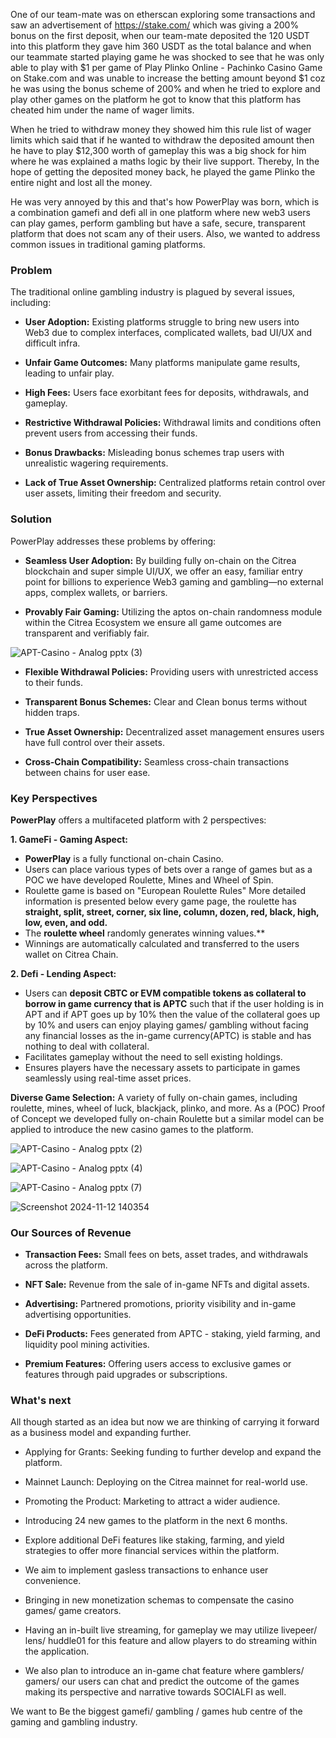 One of our team-mate was on etherscan exploring some transactions and saw an advertisement of https://stake.com/ which was giving a 200% bonus on the first deposit, when our team-mate deposited the 120 USDT into this platform they gave him 360 USDT as the total balance and when our teammate started playing game he was shocked to see that he was only able to play with $1 per game of Play Plinko Online - Pachinko Casino Game on Stake.com and was unable to increase the betting amount beyond $1 coz he was using the bonus scheme of 200% and when he tried to explore and play other games on the platform he got to know that this platform has cheated him under the name of wager limits.

When he tried to withdraw money they showed him this rule list of wager limits which said that if he wanted to withdraw the deposited amount then he have to play $12,300 worth of gameplay this was a big shock for him where he was explained a maths logic by their live support. Thereby, In the hope of getting the deposited money back, he played the game Plinko the entire night and lost all the money.

He was very annoyed by this and that's how PowerPlay was born, which is a combination gamefi and defi all in one platform where new web3 users can play games, perform gambling but have a safe, secure, transparent platform that does not scam any of their users. Also, we wanted to address common issues in traditional gaming platforms.

### Problem
The traditional online gambling industry is plagued by several issues, including:
- **User Adoption:** Existing platforms struggle to bring new users into Web3 due to complex interfaces, complicated wallets, bad UI/UX and difficult infra.

- **Unfair Game Outcomes:** Many platforms manipulate game results, leading to unfair play.

- **High Fees:** Users face exorbitant fees for deposits, withdrawals, and gameplay.

- **Restrictive Withdrawal Policies:** Withdrawal limits and conditions often prevent users from accessing their funds.

- **Bonus Drawbacks:** Misleading bonus schemes trap users with unrealistic wagering requirements.

- **Lack of True Asset Ownership:** Centralized platforms retain control over user assets, limiting their freedom and security.

### Solution
 PowerPlay addresses these problems by offering:
- **Seamless User Adoption:** By building fully on-chain on the Citrea blockchain and super simple UI/UX, we offer an easy, familiar entry point for billions to experience Web3 gaming and gambling—no external apps, complex wallets, or barriers.

- **Provably Fair Gaming:** Utilizing the aptos on-chain randomness module within the Citrea Ecosystem we ensure all game outcomes are transparent and verifiably fair.

![APT-Casino - Analog pptx (3)](https://github.com/user-attachments/assets/3549c792-a64e-47a1-b0f7-74d98332af39)

- **Flexible Withdrawal Policies:** Providing users with unrestricted access to their funds.

- **Transparent Bonus Schemes:** Clear and Clean bonus terms without hidden traps.

- **True Asset Ownership:** Decentralized asset management ensures users have full control over their assets.

- **Cross-Chain Compatibility:** Seamless cross-chain transactions between chains for user ease.

### Key Perspectives
**PowerPlay** offers a multifaceted platform with 2 perspectives:

**1. GameFi - Gaming Aspect:**
- **PowerPlay** is a fully functional on-chain Casino.
- Users can place various types of bets over a range of games but as a POC we have developed Roulette, Mines and Wheel of Spin. 
- Roulette game is based on "European Roulette Rules" More detailed information is presented below every game page, the roulette has **straight, split, street, corner, six line, column, dozen, red, black, high, low, even, and odd.**
- The **roulette wheel** randomly generates winning values.**
- Winnings are automatically calculated and transferred to the users wallet on Citrea Chain.

**2. Defi - Lending Aspect:**
- Users can **deposit CBTC or EVM compatible tokens as collateral to borrow in game currency that is APTC** such that if the user holding is in APT and if APT goes up by 10% then the value of the collateral goes up by 10% and users can enjoy playing games/ gambling without facing any financial losses as the in-game currency(APTC) is stable and has nothing to deal with collateral.
- Facilitates gameplay without the need to sell existing holdings.
- Ensures players have the necessary assets to participate in games seamlessly using real-time asset prices.

**Diverse Game Selection:** A variety of fully on-chain games, including roulette, mines, wheel of luck, blackjack, plinko, and more. As a (POC) Proof of Concept we developed fully on-chain Roulette but a similar model can be applied to introduce the new casino games to the platform.

![APT-Casino - Analog pptx (2)](https://github.com/user-attachments/assets/2b7d30fb-635e-441a-95db-3b36c6127bdf)


![APT-Casino - Analog pptx (4)](https://github.com/user-attachments/assets/d51e897d-3129-4998-b7ca-67b4cdd04704)


![APT-Casino - Analog pptx (7)](https://github.com/user-attachments/assets/dff51e16-ceed-44da-b27d-2d925b4d62e0)

![Screenshot 2024-11-12 140354](https://github.com/user-attachments/assets/f29d4bb6-1a56-4dbc-a886-0124fdd87906)


### Our Sources of Revenue

- **Transaction Fees:** Small fees on bets, asset trades, and withdrawals across the platform.

- **NFT Sale:** Revenue from the sale of in-game NFTs and digital assets.

- **Advertising:** Partnered promotions, priority visibility and in-game advertising opportunities.

- **DeFi Products:** Fees generated from APTC - staking, yield farming, and liquidity pool mining activities.

- **Premium Features:** Offering users access to exclusive games or features through paid upgrades or subscriptions.

### What's next
All though started as an idea but now we are thinking of carrying it forward as a business model and expanding further.

- Applying for Grants: Seeking funding to further develop and expand the platform.

- Mainnet Launch: Deploying on the Citrea mainnet for real-world use.

- Promoting the Product: Marketing to attract a wider audience.

- Introducing 24 new games to the platform in the next 6 months.

- Explore additional DeFi features like staking, farming, and yield strategies to offer more financial services within the platform.

- We aim to implement gasless transactions to enhance user convenience.

- Bringing in new monetization schemas to compensate the casino games/ game creators.

- Having an in-built live streaming, for gameplay we may utilize livepeer/ lens/ huddle01 for this feature and allow players to do streaming within the application.

- We also plan to introduce an in-game chat feature where gamblers/ gamers/ our users can chat and predict the outcome of the games making its perspective and narrative towards SOCIALFI as well.

We want to Be the biggest gamefi/ gambling / games hub centre of the gaming and gambling industry.
